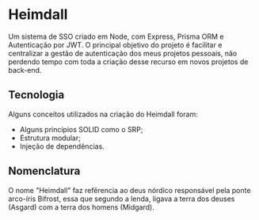 # Heimdall
Um sistema de SSO criado em Node, com Express, Prisma ORM e Autenticação por JWT.
O principal objetivo do projeto é facilitar e centralizar a gestão de autenticação dos meus projetos pessoais, não
perdendo tempo com toda a criação desse recurso em novos projetos de back-end.

## Tecnologia
Alguns conceitos utilizados na criação do Heimdall foram:
- Alguns princípios SOLID como o SRP;
- Estrutura modular;
- Injeção de dependências.

## Nomenclatura
O nome "Heimdall" faz refêrencia ao deus nórdico responsável pela ponte arco-íris Bifrost, essa que segundo a lenda, ligava a terra dos deuses (Asgard)
com a terra dos homens (Midgard).
